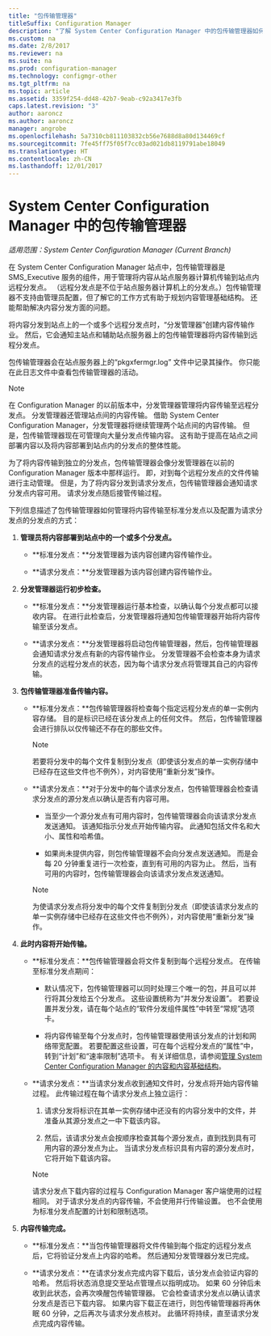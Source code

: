 ```yaml
---
title: "包传输管理器"
titleSuffix: Configuration Manager
description: "了解 System Center Configuration Manager 中的包传输管理器如何将内容从站点服务器传输到远程分发点。"
ms.custom: na
ms.date: 2/8/2017
ms.reviewer: na
ms.suite: na
ms.prod: configuration-manager
ms.technology: configmgr-other
ms.tgt_pltfrm: na
ms.topic: article
ms.assetid: 3359f254-dd48-42b7-9eab-c92a3417e3fb
caps.latest.revision: "3"
author: aaroncz
ms.author: aaroncz
manager: angrobe
ms.openlocfilehash: 5a7310cb811103832cb56e7688d8a80d134469cf
ms.sourcegitcommit: 7fe45ff75f05f7cc03ad021db8119791abe18049
ms.translationtype: HT
ms.contentlocale: zh-CN
ms.lasthandoff: 12/01/2017
---
```

# <a name="package-transfer-manager-in-system-center-configuration-manager"></a>System Center Configuration Manager 中的包传输管理器

*适用范围：System Center Configuration Manager (Current Branch)*

在 System Center Configuration Manager 站点中，包传输管理器是 SMS_Executive 服务的组件，用于管理将内容从站点服务器计算机传输到站点内远程分发点。 （远程分发点是不位于站点服务器计算机上的分发点。）包传输管理器不支持由管理员配置，但了解它的工作方式有助于规划内容管理基础结构。 还能帮助解决内容分发方面的问题。


将内容分发到站点上的一个或多个远程分发点时，“分发管理器”创建内容传输作业。 然后，它会通知主站点和辅助站点服务器上的包传输管理器将内容传输到远程分发点。

 包传输管理器会在站点服务器上的“pkgxfermgr.log”  文件中记录其操作。 你只能在此日志文件中查看包传输管理器的活动。  

> [!NOTE]  
>  在 Configuration Manager 的以前版本中，分发管理器管理将内容传输至远程分发点。 分发管理器还管理站点间的内容传输。 借助 System Center Configuration Manager，分发管理器将继续管理两个站点间的内容传输。 但是，包传输管理器现在可管理向大量分发点传输内容。 这有助于提高在站点之间部署内容以及将内容部署到站点内的分发点的整体性能。  

为了将内容传输到独立的分发点，包传输管理器会像分发管理器在以前的 Configuration Manager 版本中那样运行。 即，对到每个远程分发点的文件传输进行主动管理。 但是，为了将内容分发到请求分发点，包传输管理器会通知请求分发点内容可用。 请求分发点随后接管传输过程。  

下列信息描述了包传输管理器如何管理将内容传输至标准分发点以及配置为请求分发点的分发点的方式：
1.  **管理员将内容部署到站点中的一个或多个分发点。**  

    -   **标准分发点：**分发管理器为该内容创建内容传输作业。  

    -   **请求分发点：**分发管理器为该内容创建内容传输作业。  

2.  **分发管理器运行初步检查。**  

    -   **标准分发点：**分发管理器运行基本检查，以确认每个分发点都可以接收内容。 在进行此检查后，分发管理器将通知包传输管理器开始将内容传输至该分发点。  

    -   **请求分发点：**分发管理器将启动包传输管理器，然后，包传输管理器会通知请求分发点有新的内容传输作业。 分发管理器不会检查本身为请求分发点的远程分发点的状态，因为每个请求分发点将管理其自己的内容传输。  

3.  **包传输管理器准备传输内容。**  

    -   **标准分发点：**包传输管理器将检查每个指定远程分发点的单一实例内容存储。 目的是标识已经在该分发点上的任何文件。 然后，包传输管理器会进行排队以仅传输还不存在的那些文件。  

        > [!NOTE]  
        >  若要将分发中的每个文件复制到分发点（即使该分发点的单一实例存储中已经存在这些文件也不例外），对内容使用“重新分发”操作。  

    -   **请求分发点：**对于分发中的每个请求分发点，包传输管理器会检查请求分发点的源分发点以确认是否有内容可用。  

        -   当至少一个源分发点有可用内容时，包传输管理器会向该请求分发点发送通知。 该通知指示分发点开始传输内容。 此通知包括文件名和大小、属性和哈希值。  

        -   如果尚未提供内容，则包传输管理器不会向分发点发送通知。 而是会每 20 分钟重复进行一次检查，直到有可用的内容为止。 然后，当有可用的内容时，包传输管理器会向该请求分发点发送通知。  

        > [!NOTE]  
        >  为使请求分发点将分发中的每个文件复制到分发点（即使该请求分发点的单一实例存储中已经存在这些文件也不例外），对内容使用“重新分发”操作。  

4.  **此时内容将开始传输。**  

    -   **标准分发点：**包传输管理器会将文件复制到每个远程分发点。 在传输至标准分发点期间：  

        -   默认情况下，包传输管理器可以同时处理三个唯一的包，并且可以并行将其分发给五个分发点。 这些设置统称为“并发分发设置”。 若要设置并发分发，请在每个站点的“软件分发组件属性”中转至“常规”选项卡。  

        -   将内容传输至每个分发点时，包传输管理器使用该分发点的计划和网络带宽配置。 若要配置这些设置，可在每个远程分发点的“属性”中，转到“计划”和“速率限制”选项卡。 有关详细信息，请参阅[管理 System Center Configuration Manager 的内容和内容基础结构](../../../core/servers/deploy/configure/manage-content-and-content-infrastructure.md)。  

    -   **请求分发点：**当请求分发点收到通知文件时，分发点将开始内容传输过程。 此传输过程在每个请求分发点上独立运行：  

        1.   请求分发将标识在其单一实例存储中还没有的内容分发中的文件，并准备从其源分发点之一中下载该内容。  

        2.   然后，该请求分发点会按顺序检查其每个源分发点，直到找到具有可用内容的源分发点为止。 当请求分发点标识具有内容的源分发点时，它将开始下载该内容。  

        > [!NOTE]  
        >  请求分发点下载内容的过程与 Configuration Manager 客户端使用的过程相同。 对于请求分发点的内容传输，不会使用并行传输设置。 也不会使用为标准分发点配置的计划和限制选项。  

5.  **内容传输完成。**  

    -   **标准分发点：**当包传输管理器将文件传输到每个指定的远程分发点后，它将验证分发点上内容的哈希。 然后通知分发管理器分发已完成。  

    -   **请求分发点：**在请求分发点完成内容下载后，该分发点会验证内容的哈希。 然后将状态消息提交至站点管理点以指明成功。 如果 60 分钟后未收到此状态，会再次唤醒包传输管理器。 它会检查请求分发点以确认请求分发点是否已下载内容。 如果内容下载正在进行，则包传输管理器将再休眠 60 分钟，之后再次与请求分发点核对。 此循环将持续，直至请求分发点完成内容传输。  
